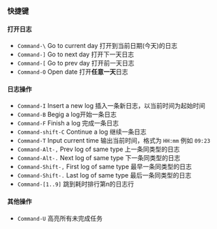 ### 快捷键

#### 打开日志

- `Command-\` Go to current day 打开到当前日期(今天)的日志
- `Command-]` Go to next day 打开下一天日志
- `Command-[` Go to prev day 打开前一天日志
- `Command-O` Open date 打开**任意一天**日志


#### 日志操作

- `Command-I` Insert a new log 插入一条新日志，以当前时间为起始时间
- `Command-B` Begig a log开始一条日志
- `Command-F` Finish a log 完成一条日志
- `Command-shift-C` Continue a log 继续一条日志
- `Command-T` Input current time 输出当前时间，格式为 `HH:mm` 例如 `09:23`
- `Command-Alt-,` Prev log of same type 上一条同类型的日志
- `Command-Alt-.` Next log of same type 下一条同类型的日志
- `Command-Shift-,` First log of same type 最早一条同类型的日志
- `Command-Shift-.` Last log of same type 最后一条同类型的日志
- `Command-[1..9]` 跳到耗时排行第n的日志行

#### 其他操作

- `Command-U` 高亮所有未完成任务



